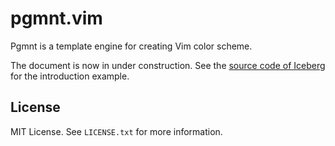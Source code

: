 # pgmnt.vim
Pgmnt is a template engine for creating Vim color scheme.

The document is now in under construction. See the [source code of Iceberg][iceberg] for the introduction example.


## License
MIT License. See `LICENSE.txt` for more information.


[iceberg]:https://github.com/cocopon/iceberg.vim/tree/master/src
